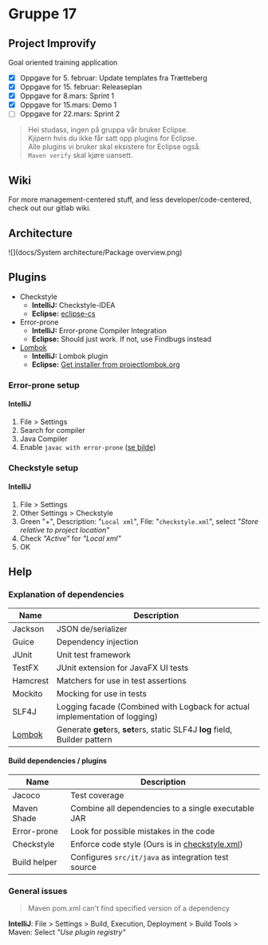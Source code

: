 # Gruppe 17

## Project Improvify

Goal oriented training application

* [x] Oppgave for 5. februar: Update templates fra Trætteberg  
* [x] Oppgave for 15. februar: Releaseplan  
* [x] Oppgave for 8.mars: Sprint 1  
* [x] Oppgave for 15.mars: Demo 1  
* [ ] Oppgave for 22.mars: Sprint 2  

> Hei studass, ingen på gruppa vår bruker Eclipse.  
> Kjipern hvis du ikke får satt opp plugins for Eclipse.  
> Alle plugins vi bruker skal eksistere for Eclipse også.  
> `Maven verify` skal kjøre uansett.

## Wiki

For more management-centered stuff, and less developer/code-centered,
check out our gitlab wiki.

## Architecture

![](docs/System architecture/Package overview.png)

## Plugins

* Checkstyle
    * **IntelliJ:** Checkstyle-IDEA
    * **Eclipse:** [eclipse-cs](https://checkstyle.github.io/eclipse-cs/#!/)
* Error-prone
    * **IntelliJ:** Error-prone Compiler Integration
    * **Eclipse:** Should just work. If not, use Findbugs instead
* [Lombok](/docs/Lombok.png)
    * **IntelliJ:** Lombok plugin
    * **Eclipse:** [Get installer from projectlombok.org](https://projectlombok.org/setup/eclipse)


### Error-prone setup

#### IntelliJ 

1. File > Settings
2. Search for compiler
3. Java Compiler
4. Enable `javac with error-prone` ([se bilde](/docs/error-prone.png))

### Checkstyle setup

#### IntelliJ

1. File > Settings
2. Other Settings > Checkstyle
3. Green "+", Description: "`Local xml`", File: "`checkstyle.xml`", select *"Store relative to project location"*
4. Check *"Active"* for *"Local xml"*
5. OK


## Help

### Explanation of dependencies

 Name | Description 
------|-------------
Jackson | JSON de/serializer
Guice | Dependency injection
JUnit | Unit test framework
TestFX | JUnit extension for JavaFX UI tests
Hamcrest | Matchers for use in test assertions
Mockito | Mocking for use in tests
SLF4J | Logging facade (Combined with Logback for actual implementation of logging)
[Lombok](/docs/Lombok.png) | Generate **get**ers, **set**ers, static SLF4J **log** field, Builder pattern


#### Build dependencies / plugins

Name | Description
-----|------------
Jacoco | Test coverage
Maven Shade | Combine all dependencies to a single executable JAR
Error-prone | Look for possible mistakes in the code
Checkstyle | Enforce code style (Ours is in [checkstyle.xml](/tdt4140-gr1817/checkstyle.xml))
Build helper | Configures `src/it/java` as integration test source


### General issues 
> Maven pom.xml can't find specified version of a dependency

**IntelliJ**: File > Settings > Build, Execution, Deployment > Build Tools > Maven: Select *"Use plugin registry"*

